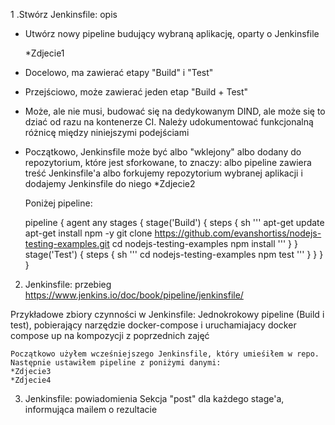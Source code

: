 1 .Stwórz Jenkinsfile: opis
 - Utwórz nowy pipeline budujący wybraną aplikację, oparty o Jenkinsfile

    *Zdjecie1
 - Docelowo, ma zawierać etapy "Build" i "Test"
 - Przejściowo, może zawierać jeden etap "Build + Test"
 - Może, ale nie musi, budować się na dedykowanym DIND, ale może się to dziać od razu na kontenerze CI. Należy udokumentować funkcjonalną różnicę między niniejszymi podejściami
 - Początkowo, Jenkinsfile może być albo "wklejony" albo dodany do repozytorium, które jest sforkowane, to znaczy:
    albo pipeline zawiera treść Jenkinsfile'a
    albo forkujemy repozytorium wybranej aplikacji i dodajemy Jenkinsfile do niego
    *Zdjecie2

    Poniżej pipeline:

    pipeline {
  agent any 
  stages {
    stage('Build') { 
      steps {
        sh '''
        apt-get update
        apt-get install npm -y
        git clone https://github.com/evanshortiss/nodejs-testing-examples.git
        cd nodejs-testing-examples
        npm install
        '''
        }
    }
    stage('Test') { 
      steps {
        sh '''
        cd nodejs-testing-examples
        npm test
        '''
      }
    }
  }
}

2. Jenkinsfile: przebieg
https://www.jenkins.io/doc/book/pipeline/jenkinsfile/

Przykładowe zbiory czynności w Jenkinsfile: Jednokrokowy pipeline (Build i test), pobierający narzędzie docker-compose i uruchamiajacy docker compose up na kompozycji z poprzednich zajęć

    Początkowo użyłem wcześniejszego Jenkinsfile, który umieśiłem w repo.
    Następnie ustawiłem pipeline z poniżymi danymi:
    *Zdjecie3
    *Zdjecie4


3. Jenkinsfile: powiadomienia
Sekcja "post" dla każdego stage'a, informująca mailem o rezultacie